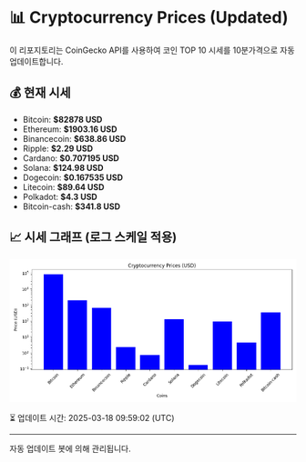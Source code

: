 
# 📊 Cryptocurrency Prices (Updated)

이 리포지토리는 CoinGecko API를 사용하여 코인 TOP 10 시세를 10분가격으로 자동 업데이트합니다.

## 💰 현재 시세
- Bitcoin: **$82878 USD**
- Ethereum: **$1903.16 USD**
- Binancecoin: **$638.86 USD**
- Ripple: **$2.29 USD**
- Cardano: **$0.707195 USD**
- Solana: **$124.98 USD**
- Dogecoin: **$0.167535 USD**
- Litecoin: **$89.64 USD**
- Polkadot: **$4.3 USD**
- Bitcoin-cash: **$341.8 USD**

## 📈 시세 그래프 (로그 스케일 적용)
![Crypto Prices](crypto_prices.png)

⏳ 업데이트 시간: 2025-03-18 09:59:02 (UTC)

---
자동 업데이트 봇에 의해 관리됩니다.
